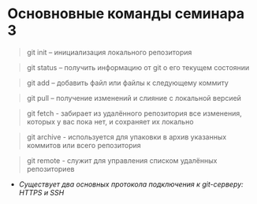 # Основновные команды семинара 3

> git init – инициализация локального репозитория

> git status – получить информацию от git о его текущем состоянии

> git add – добавить файл или файлы к следующему коммиту

> git pull – получение изменений и слияние с локальной версией

> git fetch - забирает из удалённого репозитория все изменения, которых у вас пока нет, и сохраняет их локально

> git archive - используется для упаковки в архив указанных коммитов или всего репозитория

> git remote - служит для управления списком удалённых репозиториев

* *Cуществует два основных протокола подключения к git-серверу: HTTPS и SSH*